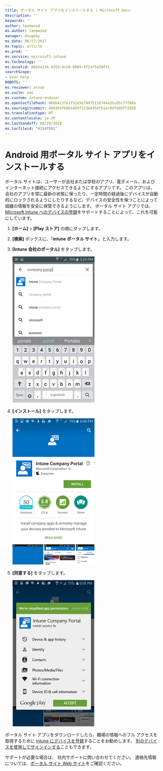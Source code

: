 ```yaml
---
title: ポータル サイト アプリをインストールする | Microsoft Docs
description: ''
keywords: ''
author: lenewsad
ms.author: lanewsad
manager: dougeby
ms.date: 06/27/2017
ms.topic: article
ms.prod: ''
ms.service: microsoft-intune
ms.technology: ''
ms.assetid: 68e5a234-4353-4cb9-b869-4f2af5e59f31
searchScope:
- User help
ROBOTS: ''
ms.reviewer: arnab
ms.suite: ems
ms.custom: intune-enduser
ms.openlocfilehash: 066b412fe1f52e5e7497512d744a35cd5c77f08a
ms.sourcegitcommit: 490365fb8b5405f323b4358fb1ec9dfdd9ff2d58
ms.translationtype: HT
ms.contentlocale: ja-JP
ms.lasthandoff: 08/29/2018
ms.locfileid: "43147591"
---
```

# <a name="install-the-company-portal-app-for-android"></a>Android 用ポータル サイト アプリをインストールする

ポータル サイトは、ユーザーが会社または学校のアプリ、電子メール、およびインターネット接続にアクセスできるようにするアプリです。 このアプリは、会社のアプリを常に最新の状態に保ったり、一定時間の経過後にデバイスが自動的にロックされるようにしたりするなど、デバイスの安全性を保つことによって組織の情報を安全に保管できるようにします。 ポータル サイト アプリでは、[Microsoft Intune へのデバイスの登録](what-happens-if-you-install-the-company-portal-app-and-enroll-your-device-in-intune-android.md)をサポートすることによって、これを可能にしています。

1.  **[ホーム]** > **[Play ストア]** の順にタップします。

2.  **[検索]** ボックスに、「**intune ポータル サイト**」と入力します。

3.  **[Intune 会社のポータル]** をタップします。

    ![android-search-company-portal](./media/and-cpinstall-1-search-cp.png)

4.  **[インストール]** をタップします。

    ![android-install-company-portal](./media/and-cpinstall-2-install.png)

5.  **[同意する]** をタップします。

    ![android-accept-company-portal-terms](./media/and-cpinstall-3-cp-accept.png)

ポータル サイト アプリをダウンロードしたら、職場の情報へのフル アクセスを取得するために [Intune にデバイスを登録](enroll-your-device-in-Intune-android.md)することをお勧めします。 [別のデバイスを使用してサインインする](https://docs.microsoft.com/intune-user-help/sign-in-to-the-company-portal#signing-in-from-another-device)こともできます。

サポートが必要な場合は、 社内サポートに問い合わせてください。 連絡先情報については、[ポータル サイト Web サイト](https://go.microsoft.com/fwlink/?linkid=2010980)をご確認ください。
